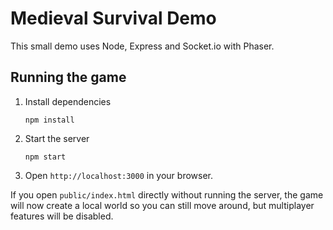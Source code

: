 # Medieval Survival Demo

This small demo uses Node, Express and Socket.io with Phaser.

## Running the game

1. Install dependencies
   ```
   npm install
   ```
2. Start the server
   ```
   npm start
   ```
3. Open `http://localhost:3000` in your browser.

If you open `public/index.html` directly without running the server,
the game will now create a local world so you can still move around,
but multiplayer features will be disabled.
